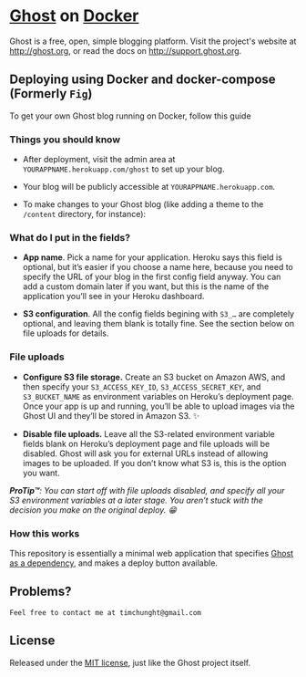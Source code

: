 # [Ghost](https://github.com/TryGhost/Ghost) on [Docker](http://docker.com)

Ghost is a free, open, simple blogging platform. Visit the project's website at <http://ghost.org>, or read the docs on <http://support.ghost.org>.

## Deploying using Docker and docker-compose (Formerly ``Fig``)

To get your own Ghost blog running on Docker, follow this guide



### Things you should know

- After deployment, visit the admin area at `YOURAPPNAME.herokuapp.com/ghost` to set up your blog.

- Your blog will be publicly accessible at `YOURAPPNAME.herokuapp.com`.

- To make changes to your Ghost blog (like adding a theme to the `/content` directory, for instance):


### What do I put in the fields?

- **App name**. Pick a name for your application. Heroku says this field is optional, but it’s easier if you choose a name here, because you need to specify the URL of your blog in the first config field anyway. You can add a custom domain later if you want, but this is the name of the application you’ll see in your Heroku dashboard.

- **S3 configuration**. All the config fields begining with `S3_…` are completely optional, and leaving them blank is totally fine. See the section below on file uploads for details.

### File uploads


- **Configure S3 file storage.** Create an S3 bucket on Amazon AWS, and then specify your `S3_ACCESS_KEY_ID`, `S3_ACCESS_SECRET_KEY`, and `S3_BUCKET_NAME` as environment variables on Heroku’s deployment page. Once your app is up and running, you’ll be able to upload images via the Ghost UI and they’ll be stored in Amazon S3. :sparkles:

- **Disable file uploads.** Leave all the S3-related environment variable fields blank on Heroku’s deployment page and file uploads will be disabled. Ghost will ask you for external URLs instead of allowing images to be uploaded. If you don’t know what S3 is, this is the option you want.

_**ProTip™**: You can start off with file uploads disabled, and specify all your S3 environment variables at a later stage. You aren’t stuck with the decision you make on the original deploy. :grin:_

### How this works

This repository is essentially a minimal web application that specifies [Ghost as a dependency](https://github.com/TryGhost/Ghost/wiki/Using-Ghost-as-an-NPM-module), and makes a deploy button available.

## Problems?
	
	Feel free to contact me at timchunght@gmail.com

## License

Released under the [MIT license](./LICENSE), just like the Ghost project itself.
